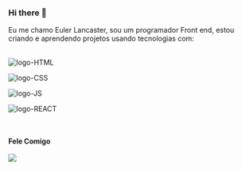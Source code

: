 ### Hi there 👋

<p>Eu me chamo Euler Lancaster, sou um programador Front end, estou criando e aprendendo projetos usando tecnologias com:
<br>
<br>
<p><img src="https://img.shields.io/badge/HTML5-E34F26?style=for-the-badge&logo=html5&logoColor=white" alt="logo-HTML"/></p>
<p><img src="https://img.shields.io/badge/CSS3-1572B6?style=for-the-badge&logo=css3&logoColor=white" alt="logo-CSS"/></p>
<p><img src="https://img.shields.io/badge/JavaScript-323330?style=for-the-badge&logo=javascript&logoColor=F7DF1E" alt="logo-JS"/></p>
<p><img src="https://img.shields.io/badge/React-20232A?style=for-the-badge&logo=react&logoColor=61DAFB" alt="logo-REACT"/></p>
<br>
<br>
<b>Fele Comigo</b>
<br>
<br>
<a href="https://www.linkedin.com/in/euler-lancaster-021a04302/"><img src="https://img.shields.io/badge/LinkedIn-0077B5?style=for-the-badge&logo=linkedin&logoColor=white"/></a>

